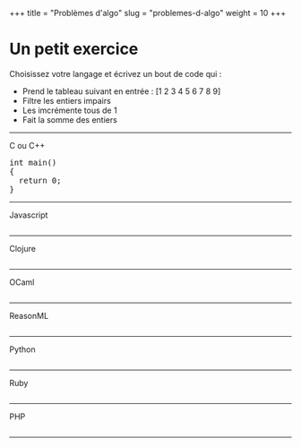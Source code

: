 +++
title = "Problèmes d'algo"
slug = "problemes-d-algo"
weight = 10
+++

# Un petit exercice

Choisissez votre langage et écrivez un bout de code qui :

- Prend le tableau suivant en entrée : [1 2 3 4 5 6 7 8 9]
- Filtre les entiers impairs
- Les imcrémente tous de 1
- Fait la somme des entiers

---

C ou C++

<pre class="language-klipse-cpp">
int main()
{
  return 0;
}
</pre>

---

Javascript

<pre class="language-klipse-eval-js">
</pre>

---

Clojure

<pre class="language-klipse-clojure">
</pre>

---

OCaml

<pre class="language-klipse-ocaml">
</pre>

---

ReasonML

<pre class="language-klipse-reason3">
</pre>

---

Python

<pre class="language-klipse-python">
</pre>

---

Ruby

<pre class="language-klipse-eval-ruby">
</pre>

---

PHP

<pre class="language-klipse-eval-php">
</pre>

---
